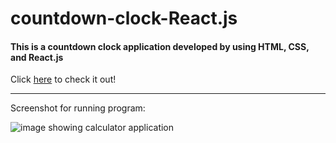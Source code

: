 # countdown-clock-React.js
#### This is a countdown clock application developed by using HTML, CSS, and React.js

Click [here](https://sirajsaleem.com/web/countdown-clock/countdown-clock.html) to check it out!

-----
Screenshot for running program:

![image showing calculator application](https://www.sirajsaleem.com/web/countdown-clock/images/github.png)
